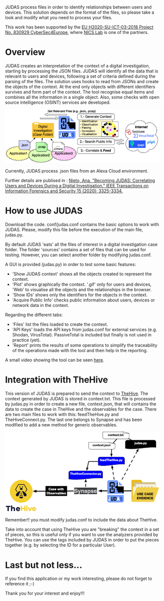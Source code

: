 JUDAS process files in order to identify relationships between users and devices. This solution depends on the format 
of the files, so please take a look and modify what you need to process your files.

This work has been supported by the [EU H2020-SU-ICT-03-2018 Project No. 830929 CyberSec4Europe](cybersec4europe.eu), where [NICS Lab](https://www.nics.uma.es) is one of the partners.

# Overview

JUDAS creates an interpretation of the context of a digital investigation, starting by processing the JSON files.
JUDAS will identify all the data that is relevant to users and devices, following a set of criteria defined during the 
parsing of the files.
The solution uses hooks to read from JSONs and create the objects of the context. At the end only objects with different
identifiers survives and form part of the context. The tool recognise equal items and combines all the information in
a single object. Also, some checks with open source intelligence (OSINT) services are developed.

![](docs/img/judas.png)

Currently, JUDAS process .json files from an Alexa Cloud environment. 

Further details are publised in : 
[Nieto, Ana. "Becoming JUDAS: Correlating Users and Devices During a Digital Investigation." 
IEEE Transactions on Information Forensics and Security 15 (2020): 3325-3334.](https://www.nics.uma.es/biblio/citekey/judas2020)


# How to use JUDAS

Download the code. conf/judas.conf contains the basic options to work with JUDAS. Please, modify this file before 
the execution of the main file, judas.py.  

By default JUDAS 'eats' all the files of interest in a digital investigation case folder. The folder 'sources' contains
a set of files that can be used for testing. However, you can select another folder by modifying judas.conf.

A GUI is provided (judas.py) in order to test some basic features:
   * 'Show JUDAS context' shows all the objects created to represent the context.
   * 'Plot' shows graphically the context. '.gif' only for users and devices, 'Web' to visualise all the objects and the
   relationships in the browser.
   * 'Show IDs' shows only the identifiers for the objects in the context.
   * 'Acquire Public Info' checks public information about users, devices or network data in the context.

Regarding the different tabs:
   * 'Files' list the files loaded to create the context.
   * 'API Keys' loads the API keys from judas.conf for external services (e.g. Shodan, VirusTotal).
PassiveTotal is included but finally is not used in practice (yet).
   * 'Report' prints the results of some operations to simplify the traceability of the operations made with the
tool and then help in the reporting.

A small video showing the tool can be seen [here](NOTYET).

# Integration with TheHive

Tnis version of JUDAS is prepared to send the context to [TheHive](https://thehive-project.org/). The context generated 
by JUDAS is stored in context.txt. This file is processed by judas.py in order to create a new file, context.json, that 
will contains the data to create the case in TheHive and the observables for the case. 
There are two main files to work with this: feedTheHive.py and TheHiveConnect.py. The last one belongs to Synapse and 
has been modified to add a new method for generic observables. 

![](docs/img/judas-thehive.png)

Remember!! you must modify judas.conf to include the data about TheHive. 

Take into account that using TheHive you are "breaking" the context in a set of pieces, so this is useful only if you 
want to use the analyzers provided by TheHive. You can use the tags included by JUDAS in order to put the pieces 
together (e.g. by selecting the ID for a particular User).

# Last but not less... 

If you find this application or my work interesting, please do not forget to reference it ;-) 

Thank you for your interest and enjoy!!!
